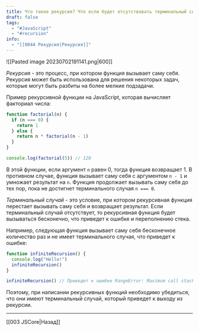 ```yaml
---
title: Что такое рекурсия? Что если будет отсутствовать терминальный случай?
draft: false
tags:
  - "#JavaScript"
  - "#recursion"
info:
  - "[[0044 Рекурсия|Рекурсия]]"
---
```

![[Pasted image 20230702191141.png|600]]

_Рекурсия_ - это процесс, при котором функция вызывает саму себя. Рекурсия может быть использована для решения некоторых задач, которые могут быть разбиты на более мелкие подзадачи.

Пример рекурсивной функции на JavaScript, которая вычисляет факториал числа:

```javascript
function factorial(n) {
  if (n === 0) {
    return 1
  } else {
    return n * factorial(n - 1)
  }
}

console.log(factorial(5)) // 120
```

В этой функции, если аргумент `n` равен 0, тогда функция возвращает 1. В противном случае, функция вызывает саму себя с аргументом `n - 1` и умножает результат на `n`. Функция продолжает вызывать саму себя до тех пор, пока не достигнет терминального случая `n === 0`.

_Терминальный случай_ - это условие, при котором рекурсивная функция перестает вызывать саму себя и возвращает результат. Если терминальный случай отсутствует, то рекурсивная функция будет вызываться бесконечно, что приведет к ошибке и переполнению стека.

Например, следующая функция вызывает саму себя бесконечное количество раз и не имеет терминального случая, что приведет к ошибке:

```javascript
function infiniteRecursion() {
  console.log("Hello!")
  infiniteRecursion()
}

infiniteRecursion() // Приведет к ошибке RangeError: Maximum call stack size exceeded
```

Поэтому, при написании рекурсивных функций необходимо убедиться, что они имеют терминальный случай, который приведет к выходу из рекурсии.

---

[[003 JSCore|Назад]]